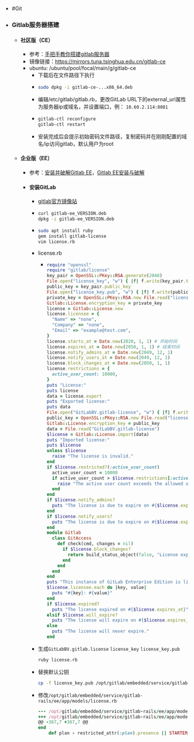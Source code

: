 - #Git
- ### Gitlab服务器搭建
	- #### 社区版（CE）
		- 参考：[手把手教你搭建gitlab服务器](https://zhuanlan.zhihu.com/p/62042884)
		- 镜像链接：https://mirrors.tuna.tsinghua.edu.cn/gitlab-ce
		- ubuntu: /ubuntu/pool/focal/main/g/gitlab-ce
			- 下载后在文件路径下执行
			- ```bash
			  sudo dpkg -i gitlab-ce-...x86_64.deb
			  ```
			- 编辑/etc/gitlab/gitlab.rb，更改GitLab URL下的external_url属性为服务器ip或域名，并设置端口，例：
			  `10.60.2.114:8081`
			- ```bash
			  gitlab-ctl reconfigure
			  gitlab-ctl restart
			  ```
			- 安装完成后会提示初始密码文件路径，复制密码并在刚刚配置的域名/ip访问gitlab，默认用户为root
	- #### 企业版（EE）
		- 参考：[安装并破解Gitlab EE](https://blog.17lai.site/posts/29a820b3)，[Gitlab EE安装与破解](https://conf.top/post/506)
		- #### 安装GitLab
			- [gitlab官方镜像站](https://packages.gitlab.com/gitlab/gitlab-ee)
			- ```bash
			  curl gitlab-ee_VERSION.deb
			  dpkg -i gitlab-ee_VERSION.deb
			  ```
			- ```bash
			  sudo apt install ruby
			  gem install gitlab-license
			  vim license.rb
			  ```
			- license.rb
				- ```ruby
				  require "openssl"
				  require "gitlab/license"
				  key_pair = OpenSSL::PKey::RSA.generate(2048)
				  File.open("license_key", "w") { |f| f.write(key_pair.to_pem) }
				  public_key = key_pair.public_key
				  File.open("license_key.pub", "w") { |f| f.write(public_key.to_pem) }
				  private_key = OpenSSL::PKey::RSA.new File.read("license_key")
				  Gitlab::License.encryption_key = private_key
				  license = Gitlab::License.new
				  license.licensee = {
				    "Name" => "none",
				    "Company" => "none",
				    "Email" => "example@test.com",
				  }
				  license.starts_at = Date.new(2020, 1, 1) # 开始时间
				  license.expires_at = Date.new(2050, 1, 1) # 结束时间
				  license.notify_admins_at = Date.new(2049, 12, 1)
				  license.notify_users_at = Date.new(2049, 12, 1)
				  license.block_changes_at = Date.new(2050, 1, 1)
				  license.restrictions = {
				    active_user_count: 10000,
				  }
				  puts "License:"
				  puts license
				  data = license.export
				  puts "Exported license:"
				  puts data
				  File.open("GitLabBV.gitlab-license", "w") { |f| f.write(data) }
				  public_key = OpenSSL::PKey::RSA.new File.read("license_key.pub")
				  Gitlab::License.encryption_key = public_key
				  data = File.read("GitLabBV.gitlab-license")
				  $license = Gitlab::License.import(data)
				  puts "Imported license:"
				  puts $license
				  unless $license
				    raise "The license is invalid."
				  end
				  if $license.restricted?(:active_user_count)
				    active_user_count = 10000
				    if active_user_count > $license.restrictions[:active_user_count]
				      raise "The active user count exceeds the allowed amount!"
				    end
				  end
				  if $license.notify_admins?
				    puts "The license is due to expire on #{$license.expires_at}."
				  end
				  if $license.notify_users?
				    puts "The license is due to expire on #{$license.expires_at}."
				  end
				  module Gitlab
				    class GitAccess
				      def check(cmd, changes = nil)
				        if $license.block_changes?
				          return build_status_object(false, "License expired")
				        end
				      end
				    end
				  end
				  puts "This instance of GitLab Enterprise Edition is licensed to:"
				  $license.licensee.each do |key, value|
				    puts "#{key}: #{value}"
				  end
				  if $license.expired?
				    puts "The license expired on #{$license.expires_at}"
				  elsif $license.will_expire?
				    puts "The license will expire on #{$license.expires_at}"
				  else
				    puts "The license will never expire."
				  end
				  ```
			- 生成`GitLabBV.gitlab.license` `license_key` `license_key.pub`
			  ```bash
			  ruby license.rb
			  ```
			- 替换默认公钥
			  ```bash
			  cp -f license_key.pub /opt/gitlab/embedded/service/gitlab-rails/.license_encryption_key.pub
			  ```
			- 修改`/opt/gitlab/embedded/service/gitlab-rails/ee/app/models/license.rb`
			  ```ruby
			  --- /opt/gitlab/embedded/service/gitlab-rails/ee/app/models/license.rb
			  +++ /opt/gitlab/embedded/service/gitlab-rails/ee/app/models/license.rb
			  @@ -367,7 +367,7 @@
			  end
			      def plan - restricted_attr(:plan).presence || STARTER_PLAN + restricted_attr(:plan).presence || ULTIMATE_PLAN end def edition
			  ```